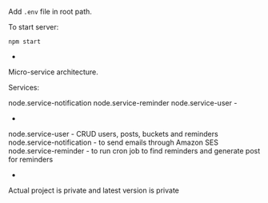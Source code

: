 
Add `.env` file in root path.

To start server:

`npm start`

-

Micro-service architecture.

Services:

node.service-notification 
node.service-reminder
node.service-user - 

-
node.service-user - CRUD users, posts, buckets and reminders
node.service-notification - to send emails through Amazon SES
node.service-reminder - to run cron job to find reminders and generate post for reminders

-
Actual project is private and latest version is private

